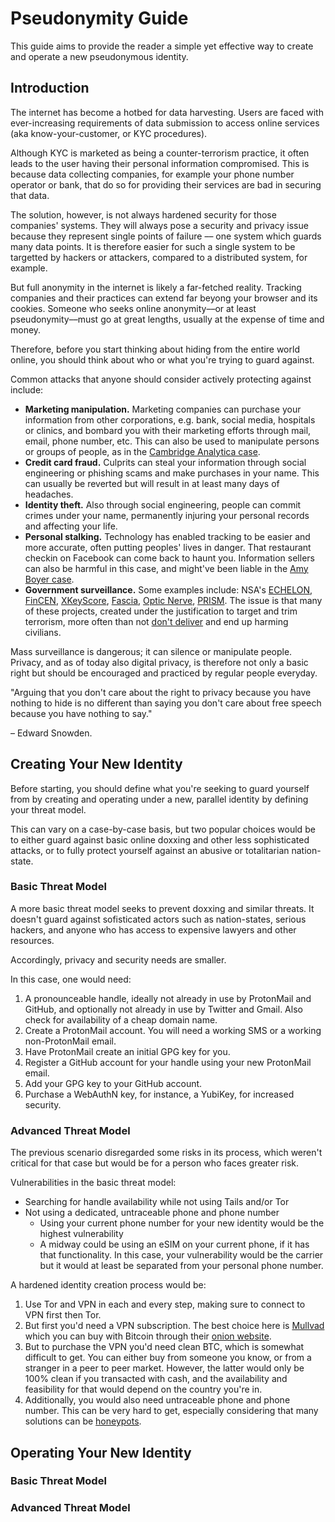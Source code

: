 # Pseudonymity Guide

This guide aims to provide the reader a simple yet effective way to create and operate a new pseudonymous identity.

## Introduction

The internet has become a hotbed for data harvesting. Users are faced with ever-increasing requirements of data submission to access online services (aka know-your-customer, or KYC procedures).

Although KYC is marketed as being a counter-terrorism practice, it often leads to the user having their personal information compromised. This is because data collecting companies, for example your phone number operator or bank, that do so for providing their services are bad in securing that data.

The solution, however, is not always hardened security for those companies' systems. They will always pose a security and privacy issue because they represent single points of failure –– one system which guards many data points. It is therefore easier for such a single system to be targetted by hackers or attackers, compared to a distributed system, for example.

But full anonymity in the internet is likely a far-fetched reality. Tracking companies and their practices can extend far beyong your browser and its cookies. Someone who seeks online anonymity––or at least pseudonymity––must go at great lengths, usually at the expense of time and money.

Therefore, before you start thinking about hiding from the entire world online, you should think about who or what you're trying to guard against.

Common attacks that anyone should consider actively protecting against include:

- **Marketing manipulation.** Marketing companies can purchase your information from other corporations, e.g. bank, social media, hospitals or clinics, and bombard you with their marketing efforts through mail, email, phone number, etc. This can also be used to manipulate persons or groups of people, as in the [Cambridge Analytica case](https://www.theguardian.com/technology/2019/mar/17/the-cambridge-analytica-scandal-changed-the-world-but-it-didnt-change-facebook).
- **Credit card fraud.** Culprits can steal your information through social engineering or phishing scams and make purchases in your name. This can usually be reverted but will result in at least many days of headaches.
- **Identity theft.** Also through social engineering, people can commit crimes under your name, permanently injuring your personal records and affecting your life.
- **Personal stalking.** Technology has enabled tracking to be easier and more accurate, often putting peoples' lives in danger. That restaurant checkin on Facebook can come back to haunt you. Information sellers can also be harmful in this case, and might've been liable in the [Amy Boyer case](https://epic.org/privacy/boyer/).
- **Government surveillance.** Some examples include: NSA's [ECHELON](https://techcrunch.com/2015/08/03/uncovering-echelon-the-top-secret-nsa-program-that-has-been-watching-you-your-entire-life), [FinCEN](https://www.thomsonreuters.com/en-us/posts/investigation-fraud-and-risk/fincen-leaks-aml/), [XKeyScore](https://www.hackread.com/xkeyscore-nsa-tool-spy-data-online/), [Fascia](https://www.digitaltrends.com/mobile/nsa-tracking-cell-phone-location/), [Optic Nerve](https://www.theguardian.com/world/2014/feb/27/gchq-nsa-webcam-images-internet-yahoo), [PRISM](https://www.theverge.com/2013/7/17/4517480/nsa-spying-prism-surveillance-cheat-sheet). The issue is that many of these projects, created under the justification to target and trim terrorism, more often than not [don't deliver](https://www.wired.com/2015/05/breaking-news-federal-court-rules-nsa-bulk-data-collection-illegal/) and end up harming civilians.

Mass surveillance is dangerous; it can silence or manipulate people. Privacy, and as of today also digital privacy, is therefore not only a basic right but should be encouraged and practiced by regular people everyday.

"Arguing that you don't care about the right to privacy because you have nothing to hide is no different than saying you don't care about free speech because you have nothing to say."

– Edward Snowden.


## Creating Your New Identity

Before starting, you should define what you're seeking to guard yourself from by creating and operating under a new, parallel identity by defining your threat model.

This can vary on a case-by-case basis, but two popular choices would be to either guard against basic online doxxing and other less sophisticated attacks, or to fully protect yourself against an abusive or totalitarian nation-state.

### Basic Threat Model

A more basic threat model seeks to prevent doxxing and similar threats. It doesn't guard against sofisticated actors such as nation-states, serious hackers, and anyone who has access to expensive lawyers and other resources.

Accordingly, privacy and security needs are smaller.

In this case, one would need:
1. A pronounceable handle, ideally not already in use by ProtonMail and GitHub, and optionally not already in use by Twitter and Gmail. Also check for availability of a cheap domain name.
2. Create a ProtonMail account. You will need a working SMS or a working non-ProtonMail email.
3. Have ProtonMail create an initial GPG key for you.
4. Register a GitHub account for your handle using your new ProtonMail email.
5. Add your GPG key to your GitHub account.
6. Purchase a WebAuthN key, for instance, a YubiKey, for increased security.

### Advanced Threat Model

The previous scenario disregarded some risks in its process, which weren't critical for that case but would be for a person who faces greater risk.

Vulnerabilities in the basic threat model:
* Searching for handle availability while not using Tails and/or Tor
* Not using a dedicated, untraceable phone and phone number
    * Using your current phone number for your new identity would be the highest vulnerability
    * A midway could be using an eSIM on your current phone, if it has that functionality. In this case, your vulnerability would be the carrier but it would at least be separated from your personal phone number.

A hardened identity creation process would be:
1. Use Tor and VPN in each and every step, making sure to connect to VPN first then Tor.
2. But first you'd need a VPN subscription. The best choice here is [Mullvad](https://mullvad.net/en/) which you can buy with Bitcoin through their [onion website](http://o54hon2e2vj6c7m3aqqu6uyece65by3vgoxxhlqlsvkmacw6a7m7kiad.onion/en/).
3. But to purchase the VPN you'd need clean BTC, which is somewhat difficult to get. You can either buy from someone you know, or from a stranger in a peer to peer market. However, the latter would only be 100% clean if you transacted with cash, and the availability and feasibility for that would depend on the country you're in.
4. Additionally, you would also need untraceable phone and phone number. This can be very hard to get, especially considering that many solutions can be [honeypots](https://www.vice.com/en/article/m7e733/anom-fbi-andrew-young-encryption-honeypot).

## Operating Your New Identity

### Basic Threat Model

### Advanced Threat Model